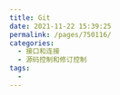 ```yaml
---
title: Git
date: 2021-11-22 15:39:25
permalink: /pages/750116/
categories:
  - 接口和连接
  - 源码控制和修订控制
tags:
  - 
---
```

